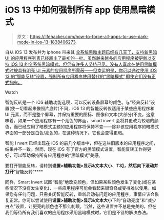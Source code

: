 # iOS 13 中如何强制所有 app 使用黑暗模式

> 原文：<https://lifehacker.com/how-to-force-all-apps-to-use-dark-mode-in-ios-13-1838406273>

自从 iOS 13 发布并为 iphone 带来其 [全系统黑暗主题已经有几天了，支持新黑暗 UI 的应用程序列表已经超出了最初的一批。虽然越来越多的应用程序被更新以支持 iOS 13 的全系统黑暗模式，但仍有许多人坚持己见。没有人喜欢在使用黑暗模式时被具有明亮 UI 元素的应用程序所蒙蔽——但幸运的是，你可以通过使用 iOS 13 的“智能反转”设置，强制所有应用程序使用替代的“黑暗模式”,即使它们没有正式拥有。](https://lifehacker.com/the-best-apps-that-now-support-dark-mode-in-ios-13-1838290978) 

Watch

智能反转是一个 iOS 辅助功能选项，可以反转设备屏幕的颜色。与“经典反转”设置(使一切看起来像照片底片)不同，iOS 13 的智能反转仅适用于某些应用程序和 UI 元素，而不是整个屏幕，并保持重要的图标、图像和文本(大部分)不变。这意味着，如果一个应用程序有一个亮色的界面，smart invert 会将其更改为较暗的颜色，而已经应用了暗模式主题的应用程序将保持不变——除非该应用程序的暗模式界面的一部分是白色/亮色的，在这种情况下，它也会变得更暗。

智能 I nvert 已经出现在 iOS 的前几个版本中，但在这些旧版本的应用程序之间，结果并不一致。然而，现在 iOS 有了官方的黑暗模式设置，智能反转工作得更好，可以帮助保持所有应用程序的“黑暗模式”美感。

要打开智能反转，请转到**设置>辅助功能>显示&文本大小**、**T3】，然后向下滚动并打开**“智能反转”**** 

同样，Smart Invert 试图“智能”地改变颜色，但如果某些颜色发生了变化(或在某些情况下没有发生变化)，一些应用程序可能会看起来很奇怪或变得难以使用。如果您有任何问题，只需关闭智能反转，重新启动有问题的应用程序，事情应该会恢复正常。你可以尝试使用**设置>辅助功能>显示&文本大小**下的“自动亮度”和“减少白点”设置，让更亮的颜色也不那么刺眼。当然，这些设置并不总是完美的，但在我们等待所有我们喜欢的应用程序采用黑暗模式时，它们是不错的解决办法。